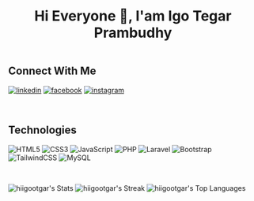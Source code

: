 <h1 align="center">Hi Everyone 👋, I'am Igo Tegar Prambudhy</h1>
<p align="center"><img src="https://komarev.com/ghpvc/?username=hiigootgar&style=flat-square&color=blue" alt=""/></p>

<p align="left">
<h2>Connect With Me </h2>
<p><a target="_blank" href="https://www.linkedin.com/in/igo-tegar-prambudhy" style="display: inline-block;"><img src="https://img.shields.io/badge/linkedin-logo?style=for-the-badge&logo=linkedin&logoColor=white&color=%230a77b6" alt="linkedin" /></a>
<a target="_blank" href="https://www.facebook.com/igonotfound" style="display: inline-block;"><img src="https://img.shields.io/badge/facebook-logo?style=for-the-badge&logo=facebook&logoColor=white&color=%230866ff" alt="facebook" /></a>
<a target="_blank" href="https://www.instagram.com/tgar_igohy" style="display: inline-block;"><img src="https://img.shields.io/badge/instagram-logo?style=for-the-badge&logo=instagram&logoColor=white&color=%23F35369" alt="instagram" /></a></p>
</p>

<br/>  
<h2>Technologies </h2>

![HTML5](https://img.shields.io/badge/html5-%23E34F26.svg?style=for-the-badge&logo=html5&logoColor=white) ![CSS3](https://img.shields.io/badge/css3-%231572B6.svg?style=for-the-badge&logo=css3&logoColor=white) ![JavaScript](https://img.shields.io/badge/javascript-%23323330.svg?style=for-the-badge&logo=javascript&logoColor=%23F7DF1E) ![PHP](https://img.shields.io/badge/php-%23777BB4.svg?style=for-the-badge&logo=php&logoColor=white) ![Laravel](https://img.shields.io/badge/laravel-%23FF2D20.svg?style=for-the-badge&logo=laravel&logoColor=white) ![Bootstrap](https://img.shields.io/badge/bootstrap-%238511FA.svg?style=for-the-badge&logo=bootstrap&logoColor=white) ![TailwindCSS](https://img.shields.io/badge/tailwindcss-%2338B2AC.svg?style=for-the-badge&logo=tailwind-css&logoColor=white) ![MySQL](https://img.shields.io/badge/mysql-4479A1.svg?style=for-the-badge&logo=mysql&logoColor=white) 

<br/>  

![hiigootgar's Stats](https://github-readme-stats.vercel.app/api?username=hiigootgar&theme=algolia&show_icons=true&hide_border=true&count_private=true)
![hiigootgar's Streak](https://github-readme-streak-stats.herokuapp.com/?user=hiigootgar&theme=algolia&hide_border=true)
![hiigootgar's Top Languages](https://github-readme-stats.vercel.app/api/top-langs/?username=hiigootgar&theme=algolia&show_icons=true&hide_border=true&layout=compact)




